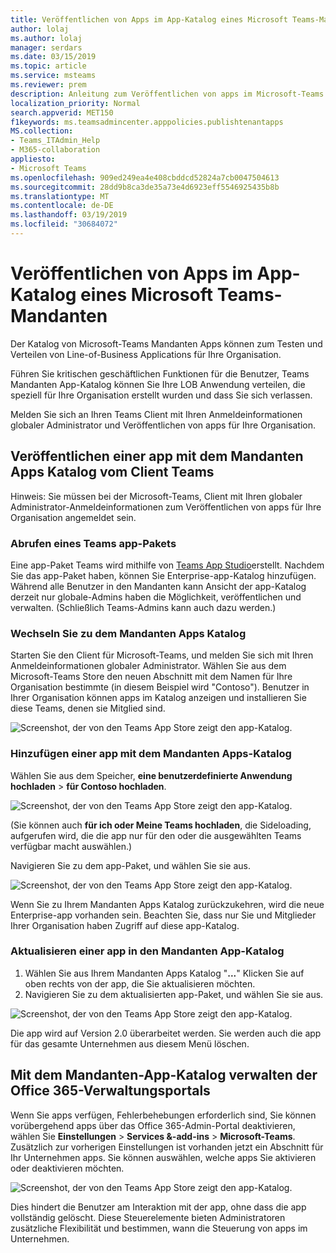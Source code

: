 ```yaml
---
title: Veröffentlichen von Apps im App-Katalog eines Microsoft Teams-Mandanten
author: lolaj
ms.author: lolaj
manager: serdars
ms.date: 03/15/2019
ms.topic: article
ms.service: msteams
ms.reviewer: prem
description: Anleitung zum Veröffentlichen von apps im Microsoft-Teams Mandanten Apps Katalog.
localization_priority: Normal
search.appverid: MET150
f1keywords: ms.teamsadmincenter.apppolicies.publishtenantapps
MS.collection:
- Teams_ITAdmin_Help
- M365-collaboration
appliesto:
- Microsoft Teams
ms.openlocfilehash: 909ed249ea4e408cbddcd52824a7cb0047504613
ms.sourcegitcommit: 28dd9b8ca3de35a73e4d6923eff5546925435b8b
ms.translationtype: MT
ms.contentlocale: de-DE
ms.lasthandoff: 03/19/2019
ms.locfileid: "30684072"
---
```

<a name="publish-apps-to-the-microsoft-teams-tenant-apps-catalog"></a>Veröffentlichen von Apps im App-Katalog eines Microsoft Teams-Mandanten
=======================================================

Der Katalog von Microsoft-Teams Mandanten Apps können zum Testen und Verteilen von Line-of-Business Applications für Ihre Organisation. 

Führen Sie kritischen geschäftlichen Funktionen für die Benutzer, Teams Mandanten App-Katalog können Sie Ihre LOB Anwendung verteilen, die speziell für Ihre Organisation erstellt wurden und dass Sie sich verlassen. 
 
Melden Sie sich an Ihren Teams Client mit Ihren Anmeldeinformationen globaler Administrator und Veröffentlichen von apps für Ihre Organisation. 

## <a name="publish-an-app-to-the-tenant-apps-catalog-from-the-teams-client"></a>Veröffentlichen einer app mit dem Mandanten Apps Katalog vom Client Teams

Hinweis: Sie müssen bei der Microsoft-Teams, Client mit Ihren globaler Administrator-Anmeldeinformationen zum Veröffentlichen von apps für Ihre Organisation angemeldet sein.

### <a name="get-a-teams-app-package"></a>Abrufen eines Teams app-Pakets

Eine app-Paket Teams wird mithilfe von [Teams App Studio](https://docs.microsoft.com/microsoftteams/platform/get-started/get-started-app-studio)erstellt. Nachdem Sie das app-Paket haben, können Sie Enterprise-app-Katalog hinzufügen. Während alle Benutzer in den Mandanten kann Ansicht der app-Katalog derzeit nur globale-Admins haben die Möglichkeit, veröffentlichen und verwalten. (Schließlich Teams-Admins kann auch dazu werden.)

### <a name="go-to-the-tenant-apps-catalog"></a>Wechseln Sie zu dem Mandanten Apps Katalog

Starten Sie den Client für Microsoft-Teams, und melden Sie sich mit Ihren Anmeldeinformationen globaler Administrator. Wählen Sie aus dem Microsoft-Teams Store den neuen Abschnitt mit dem Namen für Ihre Organisation bestimmte (in diesem Beispiel wird "Contoso"). Benutzer in Ihrer Organisation können apps im Katalog anzeigen und installieren Sie diese Teams, denen sie Mitglied sind. 

![Screenshot, der von den Teams App Store zeigt den app-Katalog.](media/private-app-store-teams-image01.png)

### <a name="add-an-app-to-the-tenant-apps-catalog"></a>Hinzufügen einer app mit dem Mandanten Apps-Katalog

Wählen Sie aus dem Speicher, **eine benutzerdefinierte Anwendung hochladen** > **für Contoso hochladen**.

![Screenshot, der von den Teams App Store zeigt den app-Katalog.](media/private-app-store-teams-image02.png)

(Sie können auch **für ich oder Meine Teams hochladen**, die Sideloading, aufgerufen wird, die die app nur für den oder die ausgewählten Teams verfügbar macht auswählen.) 

Navigieren Sie zu dem app-Paket, und wählen Sie sie aus.

![Screenshot, der von den Teams App Store zeigt den app-Katalog.](media/private-app-store-teams-image03.png)

Wenn Sie zu Ihrem Mandanten Apps Katalog zurückzukehren, wird die neue Enterprise-app vorhanden sein. Beachten Sie, dass nur Sie und Mitglieder Ihrer Organisation haben Zugriff auf diese app-Katalog.

### <a name="update-an-app-in-the-tenant-apps-catalog"></a>Aktualisieren einer app in den Mandanten App-Katalog

1. Wählen Sie aus Ihrem Mandanten Apps Katalog "**...**" Klicken Sie auf oben rechts von der app, die Sie aktualisieren möchten.
2. Navigieren Sie zu dem aktualisierten app-Paket, und wählen Sie sie aus.

![Screenshot, der von den Teams App Store zeigt den app-Katalog.](media/private-app-store-teams-image04.png)

Die app wird auf Version 2.0 überarbeitet werden. Sie werden auch die app für das gesamte Unternehmen aus diesem Menü löschen.

## <a name="use-the-office-365-admin-portal-to-manage-the-tenant-apps-catalog"></a>Mit dem Mandanten-App-Katalog verwalten der Office 365-Verwaltungsportals

Wenn Sie apps verfügen, Fehlerbehebungen erforderlich sind, Sie können vorübergehend apps über das Office 365-Admin-Portal deaktivieren, wählen Sie **Einstellungen** > **Services &-add-ins** > **Microsoft-Teams**. Zusätzlich zur vorherigen Einstellungen ist vorhanden jetzt ein Abschnitt für Ihr Unternehmen apps. Sie können auswählen, welche apps Sie aktivieren oder deaktivieren möchten.

![Screenshot, der von den Teams App Store zeigt den app-Katalog.](media/private-app-store-teams-image05.png)

Dies hindert die Benutzer am Interaktion mit der app, ohne dass die app vollständig gelöscht. Diese Steuerelemente bieten Administratoren zusätzliche Flexibilität und bestimmen, wann die Steuerung von apps im Unternehmen. 


